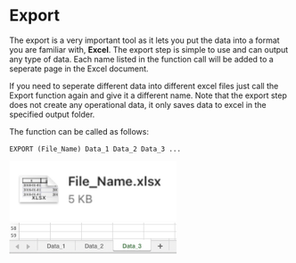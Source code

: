 # Export

The export is a very important tool as it lets you put the data into a format you are familiar with, **Excel**. The export step is simple to use and can output any type of data. Each name listed in the function call will be added to a seperate page in the Excel document.

If you need to seperate different data into different excel files just call the Export function again and give it a different name. Note that the export step does not create any operational data, it only saves data to excel in the specified output folder.

The function can be called as follows:

```
EXPORT (File_Name) Data_1 Data_2 Data_3 ...
```
<img src="../assets/Excel.png" alt="Excel" style="width:300px;"/>

<img src="../assets/ExcelBottom.png" alt="Excel" style="width:300px;"/>